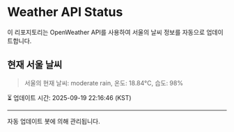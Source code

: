 
# Weather API Status

이 리포지토리는 OpenWeather API를 사용하여 서울의 날씨 정보를 자동으로 업데이트합니다.

## 현재 서울 날씨
> 서울의 현재 날씨: moderate rain, 온도: 18.84°C, 습도: 98%

⏳ 업데이트 시간: 2025-09-19 22:16:46 (KST)

---
자동 업데이트 봇에 의해 관리됩니다.
